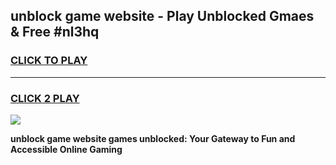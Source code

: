 
## unblock game website - Play Unblocked Gmaes & Free #nl3hq
<h3>
<a href="https://news.freeplayer.one?title=unblock_game_website&ref=24F">CLICK TO PLAY</a></h3>
<hr>

<h3>
<a href="https://news.freeplayer.one?title=unblock_game_website&ref=24F">CLICK 2 PLAY</a>
  
</h3>

<a href="https://news.freeplayer.one?title=unblock_game_website&ref=24F/"><img src="https://clearcache.store/games.png"></a>


**unblock game website games unblocked: Your Gateway to Fun and Accessible Online Gaming**
